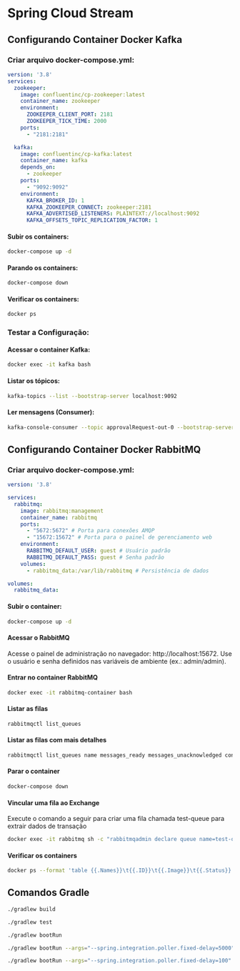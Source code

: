 # Spring Cloud Stream

## Configurando Container Docker Kafka

### Criar arquivo docker-compose.yml:

```yml
version: '3.8'
services:
  zookeeper:
    image: confluentinc/cp-zookeeper:latest
    container_name: zookeeper
    environment:
      ZOOKEEPER_CLIENT_PORT: 2181
      ZOOKEEPER_TICK_TIME: 2000
    ports:
      - "2181:2181"

  kafka:
    image: confluentinc/cp-kafka:latest
    container_name: kafka
    depends_on:
      - zookeeper
    ports:
      - "9092:9092"
    environment:
      KAFKA_BROKER_ID: 1
      KAFKA_ZOOKEEPER_CONNECT: zookeeper:2181
      KAFKA_ADVERTISED_LISTENERS: PLAINTEXT://localhost:9092
      KAFKA_OFFSETS_TOPIC_REPLICATION_FACTOR: 1
```

#### Subir os containers:

```bash
docker-compose up -d
```

#### Parando os containers:

```bash
docker-compose down
```

#### Verificar os containers:

```bash
docker ps
```

### Testar a Configuração:

#### Acessar o container Kafka:
```bash
docker exec -it kafka bash
```

#### Listar os tópicos:
```bash
kafka-topics --list --bootstrap-server localhost:9092
```

#### Ler mensagens (Consumer):
```bash
kafka-console-consumer --topic approvalRequest-out-0 --bootstrap-server localhost:9092 --from-beginning
```

## Configurando Container Docker RabbitMQ

### Criar arquivo docker-compose.yml:

```yml
version: '3.8'

services:
  rabbitmq:
    image: rabbitmq:management
    container_name: rabbitmq
    ports:
      - "5672:5672" # Porta para conexões AMQP
      - "15672:15672" # Porta para o painel de gerenciamento web
    environment:
      RABBITMQ_DEFAULT_USER: guest # Usuário padrão
      RABBITMQ_DEFAULT_PASS: guest # Senha padrão
    volumes:
      - rabbitmq_data:/var/lib/rabbitmq # Persistência de dados

volumes:
  rabbitmq_data:
```

#### Subir o container:
```bash
docker-compose up -d
```

#### Acessar o RabbitMQ
Acesse o painel de administração no navegador:
http://localhost:15672. Use o usuário e senha definidos nas variáveis de ambiente (ex.: admin/admin).

#### Entrar no container RabbitMQ
```bash
docker exec -it rabbitmq-container bash
```

#### Listar as filas
```bash
rabbitmqctl list_queues
```
#### Listar as filas com mais detalhes
```bash
rabbitmqctl list_queues name messages_ready messages_unacknowledged consumers
```


#### Parar o container
```bash
docker-compose down
```
#### Vincular uma fila ao Exchange
Execute o comando a seguir para criar uma fila chamada test-queue para extrair dados de transação
```bash
docker exec -it rabbitmq sh -c "rabbitmqadmin declare queue name=test-queue && rabbitmqadmin declare binding source=approvalRequest-out-0 destination=test-queue routing_key=#"
```


#### Verificar os containers
```bash
docker ps --format 'table {{.Names}}\t{{.ID}}\t{{.Image}}\t{{.Status}}'
```

## Comandos Gradle
```bash
./gradlew build
```
```bash
./gradlew test
```
```bash
./gradlew bootRun
```
```bash
./gradlew bootRun --args="--spring.integration.poller.fixed-delay=5000"
```
```bash
./gradlew bootRun --args="--spring.integration.poller.fixed-delay=100"
```
